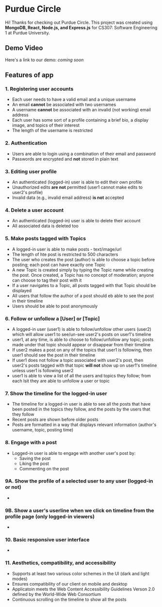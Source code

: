 # Purdue Circle
Hi! Thanks for checking out Purdue Circle. This project was created using **MongoDB, React, Node.js, and Express.js** for CS307: Software Engineering 1 at Purdue University.


## Demo Video
Here's a link to our demo: *coming soon*


## Features of app
### 1. Registering user accounts
- Each user needs to have a valid email and a unique username
- An email **cannot** be associated with two usernames
- A username **cannot** be associated with an invalid (not working) email address
- Each user has some sort of a profile containing a brief bio, a display image, and topics of their interest
- The length of the username is restricted

### 2. Authentication
- Users are able to login using a combination of their email and password
- Passwords are encrypted and **not** stored in plain text

### 3. Editing user profile
- An authenticated (logged-in) user is able to edit their own profile
- Unauthorized edits **are not** permitted (user1 cannot make edits to user2's profile)
- Invalid data (e.g., invalid email address) **is not** accepted

### 4. Delete a user account
- An authenticated (logged-in) user is able to delete their account
- All associated data is deleted too

### 5. Make posts tagged with Topics
- A logged-in user is able to make posts - text/image/url
- The length of hte post is restricted to 500 characters
- The user who creates the post (author) is able to choose a topic before posting; each post can have exactly one Topic
- A new Topic is created simply by typing the Topic name while creating the post. Once created, a Topic has no concept of moderation; anyone can choose to tag their post with it
- If a user navigates to a Topic, all posts tagged with that Topic should be displayed
- All users that follow the author of a post should eb able to see the post in their timeline
- Users should be able to post anonymously

### 6. Follow or unfollow a [User] or [Topic]
- A logged-in user (user1) is able to follow/unfollow other users (user2) which will allow user1 to see/un-see user2's posts on user1's timeline
- user1, at any time, is able to choose to follow/unfollow any topic; posts made under that topic should appear or disappear from their timeline
- If user2 makes a post on any of the topics that user1 is following, then user1 should see the post in their timeline
- If user1 does not follow a topic associated with user2's post, then user2's posts tagged with that topic **will not** show up on user1's timeline unless user1 is following user2
- user1 is able to view a list of all the users and topics they follow; from each lsit they are able to unfollow a user or topic

### 7. Show the timeline for the logged-in user
- The timeline for a logged-in user is able to see all the posts that have been posted in the topics they follow, and the posts by the users that they follow
- Recent posts are shown before older posts
- Posts are formatted in a way that displays relevant information (author's username, topic, posting time)

### 8. Engage with a post
- Logged-in user is able to engage with another user's post by:
  - Saving the post
  - Liking the post
  - Commenting on the post

### 9A. Show the profile of a selected user to any user (logged-in or not)
- 

### 9B. Show a user's userline when we click on timeline from the profile page (only logged-in viewers)
- 

### 10. Basic responsive user interface
- 

### 11. Aesthetics, compatibility, and accessibility
- Supports at least two various color schemes in the UI (dark and light modes)
- Ensures compatibility of our client on mobile and desktop
- Applicatoin meets the Web Content Accessibility Guidelines Verson 2.0 defined by the World-Wide Web Consortium
- Continuous scrolling on the timeline to show all the posts
